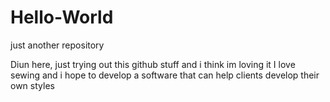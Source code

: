 # Hello-World
just another repository

Diun here, just trying out this github stuff and i think im loving it
I love sewing and i hope to develop a software that can help clients develop their own styles
